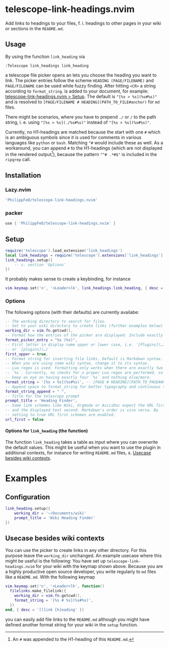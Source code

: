 # telescope-link-headings.nvim #
Add links to headings to your files, f. i. headings to other pages in your wiki or sections in the `README.md`.

## Usage
By using the function `link_heading` via
```vim
:Telescope link_headings link_heading
```
a telescope file picker opens an lets you choose the heading you want to link. The picker entries follow the scheme `HEADING (PAGE/FILENAME)` and `PAGE/FILENAME` can be used while fuzzy finding. After hitting `<CR>` a string according to `format_string`. is added to your document, for example: [telescope-link-headings.nvim > Setup](./README.md#setup). The default is `"[%s > %s](%s#%s)"` and is resolved to `[PAGE/FILENAME # HEADING](PATH_TO_FILE#anchor)` for `md` files.

There might be scenarios, where you have to prepend `./` or `/` to the path string, i. e. using `"[%s > %s](./%s#%s)"` instead of `"[%s > %s](%s#%s)"`.

Currently, no H1-headings are matched because the start with one `#` which is an ambiguous symbols since it is used for comments in various languages like `python` or `bash`. Matching `^#` would include these as well. As a workaround, you can append `#` to the H1-headings (which are not displayed in the rendered output[^1]), because the pattern `"^# .*#$"` is included in the `ripgrep` call.
[^1]: An `#` was appended to the H1-heading of this `README.md`.

## Installation
### Lazy.nvim
```lua
'PhilippFeO/telescope-link-headings.nvim'
```
### packer
```lua
use { 'PhilippFeO/telescope-link-headings.nvim' }
```

## Setup
```lua
require('telescope').load_extension('link_headings')
local link_headings = require('telescope').extensions['link_headings']
link_headings.setup({
    -- s. section 'Options'
})
```
It probably makes sense to create a keybinding, for instance
```lua
vim.keymap.set('n', '<Leader>lk', link_headings.link_heading, { desc = 'Link heading' })
```

### Options
The following options (with their defaults) are currently availabe:
```lua
-- The working directory to search for files.
-- Set to your wiki directory to create links (further examples below)
working_dir = vim.fn.getcwd(),
-- Format how the entries of the picker are displayed. Include exactly two `%s`, the first is for the heading, the second for the page/filename.
format_picker_entry = "%s (%s)",
-- First letter in display name upper or lower case, i.e. `[Plugins](…)`
-- or `[plugins](…)`
first_upper = true,
-- Format string for inserting file links. Default is Markdown syntax.
-- When you are using some wiki syntax, change it to its syntax.
-- Lua regex is used. Formatting only works when there are exactly two
-- `%s`. Currently, no checks for a proper Lua regex are performed, so
-- keep an eye on having exactly four `%s` and nothing else/more.
format_string = '[%s > %s](%s#%s)', -- [PAGE # HEADING](PATH_TO_PAGE#ANCHOR)
-- Append space to format_string for better typography and continuous typing
format_string_append = " ",
-- Title for the telescope prompt
prompt_title = 'Heading Finder',
-- Some link schemes like Wiki, Orgmode or AsciiDoc expect the URL first
-- and the displayed text second. Markdown's order is vice versa. By
-- setting to true URL first schemes are enabled.
url_first = false
```

#### Options for `link_heading` (the function)
The function `link_heading` takes a table as input where you can overwrite the default values. This might be useful when you want to use the plugin in additional contexts, for instance for writing `README.md` files, s. [Usecase besides wiki contexts](#usecase-besides-wiki-contexts).

# Examples
## Configuration
```lua
link_heading.setup({
    working_dir = '~/Documents/wiki'
    prompt_title = 'Wiki Heading Finder' 
})
```

## Usecase besides wiki contexts
You can use the picker to create links in any other directory. For this purpose leave the `working_dir` unchanged. An example usecase where this might be useful is the following: You have set up `telescope-link-headings.nvim` for your wiki with the keymap shown above. Because you are a highly productive open source developer, you write regularly to `md` files like a `README.md`. With the following keymap
```lua
vim.keymap.set('n', '<Leader>lh', function()
  filelinks.make_filelink({
    working_dir = vim.fn.getcwd(),
    format_string = '[%s # %s](%s#%s)',
  })
end, { desc = '[l]ink [h]eading' })
```
you can easily add file links to the `README.md` although you might have defined another format string for your wiki in the `setup` function.
